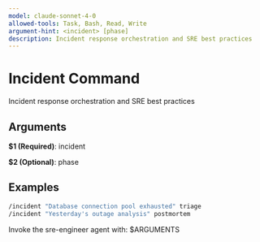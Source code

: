 ```yaml
---
model: claude-sonnet-4-0
allowed-tools: Task, Bash, Read, Write
argument-hint: <incident> [phase]
description: Incident response orchestration and SRE best practices
---
```


# Incident Command

Incident response orchestration and SRE best practices

## Arguments

**$1 (Required)**: incident

**$2 (Optional)**: phase

## Examples

```bash
/incident "Database connection pool exhausted" triage
/incident "Yesterday's outage analysis" postmortem
```

Invoke the sre-engineer agent with: $ARGUMENTS
